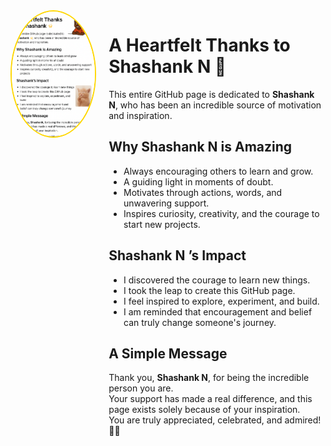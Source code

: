 <div style="display: flex; align-items: flex-start; gap: 20px; margin-bottom: 30px;">

  <!-- Image on the left -->
  <img src="shashank.png" alt="Shashank N" width="200" height="200" style="border-radius: 50%; border: 2px solid #FFD700;"/>

  <!-- Text on the right -->
  <div>
    <h1>A Heartfelt Thanks to Shashank N 🌟</h1>

   <p>
      This entire GitHub page is dedicated to <strong>Shashank N</strong>, who has been an incredible source of motivation and inspiration.
    </p>

  <h2>Why Shashank N is Amazing</h2>
    <ul>
      <li>Always encouraging others to learn and grow.</li>
      <li>A guiding light in moments of doubt.</li>
      <li>Motivates through actions, words, and unwavering support.</li>
      <li>Inspires curiosity, creativity, and the courage to start new projects.</li>
    </ul>
    <h2>Shashank N ’s Impact</h2>
    <ul>
      <li>I discovered the courage to learn new things.</li>
      <li>I took the leap to create this GitHub page.</li>
      <li>I feel inspired to explore, experiment, and build.</li>
      <li>I am reminded that encouragement and belief can truly change someone's journey.</li>
    </ul>
    <h2>A Simple Message</h2>
    <p>
      Thank you, <strong>Shashank N</strong>, for being the incredible person you are.<br/>
      Your support has made a real difference, and this page exists solely because of your inspiration.<br/>
      You are truly appreciated, celebrated, and admired! 🙏💛
    </p>
  </div>
</div>
